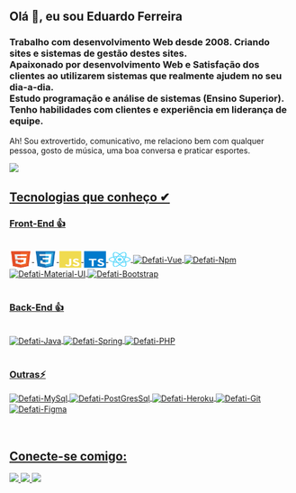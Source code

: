 <h2 align="left">Olá 👋, eu sou Eduardo Ferreira</h2>

<h3>
  Trabalho com desenvolvimento Web desde 2008. Criando sites e sistemas de gestão destes sites.<br/>
  Apaixonado por desenvolvimento Web e Satisfação dos clientes ao utilizarem sistemas que realmente ajudem no seu dia-a-dia.<br/>
  Estudo programação e análise de sistemas (Ensino Superior).<br/>
  Tenho habilidades com clientes e experiência em liderança de equipe.
</h3>

<p>Ah! Sou extrovertido, comunicativo, me relaciono bem com qualquer pessoa, gosto de música, uma boa conversa e praticar esportes.</p>

<div align="left">
  <a href="https://github.com/defati">
  <img height="180em" src="https://github-readme-stats.vercel.app/api/top-langs/?username=defati&layout=compact&langs_count=7&theme=city_lights"/>
</div>

<h2>Tecnologias que conheço ✔</h2>
  
<h3>Front-End 👍</h3>  
<div style="display: inline_block"><br>
  <img align="center" alt="Defati-HTML" height="30" width="40" src="https://raw.githubusercontent.com/devicons/devicon/master/icons/html5/html5-original.svg">
  <img align="center" alt="Defati-CSS" height="30" width="40" src="https://raw.githubusercontent.com/devicons/devicon/master/icons/css3/css3-original.svg">
  <img align="center" alt="Defati-Js" height="30" width="40" src="https://raw.githubusercontent.com/devicons/devicon/master/icons/javascript/javascript-plain.svg">
  <img align="center" alt="Defati-Ts" height="30" width="40" src="https://raw.githubusercontent.com/devicons/devicon/master/icons/typescript/typescript-plain.svg">
  <img align="center" alt="Defati-React" height="30" width="40" src="https://raw.githubusercontent.com/devicons/devicon/master/icons/react/react-original.svg">
  <img align="center" alt="Defati-Vue" height="30" width="40" src="https://cdn.jsdelivr.net/gh/devicons/devicon/icons/vuejs/vuejs-original.svg">
  <img align="center" alt="Defati-Npm" height="30" width="40" src="https://cdn.jsdelivr.net/gh/devicons/devicon/icons/npm/npm-original-wordmark.svg">
  <img align="center" alt="Defati-Material-UI" height="30" width="40" src="https://cdn.jsdelivr.net/gh/devicons/devicon/icons/materialui/materialui-original.svg">
  <img align="center" alt="Defati-Bootstrap" height="30" width="40" src="https://cdn.jsdelivr.net/gh/devicons/devicon/icons/bootstrap/bootstrap-plain-wordmark.svg">
</div>
  <br/>
<h3>Back-End 👍</h3>
<div style="display: inline_block"><br>
  <img align="center" alt="Defati-Java" height="30" width="40" src="https://cdn.jsdelivr.net/gh/devicons/devicon/icons/java/java-original.svg">
  <img align="center" alt="Defati-Spring" height="30" width="40" src="https://cdn.jsdelivr.net/gh/devicons/devicon/icons/spring/spring-original.svg">
  <img align="center" alt="Defati-PHP" height="30" width="40" src="https://cdn.jsdelivr.net/gh/devicons/devicon/icons/php/php-original.svg">
</div>
  <br/>
<h3>Outras⚡</h3>
<div style="display: inline_block">
  <img align="center" alt="Defati-MySql" height="30" width="40" src="https://cdn.jsdelivr.net/gh/devicons/devicon/icons/mysql/mysql-original.svg">
  <img align="center" alt="Defati-PostGresSql" height="30" width="40" src="https://cdn.jsdelivr.net/gh/devicons/devicon/icons/postgresql/postgresql-original.svg">
  <img align="center" alt="Defati-Heroku" height="30" width="40" src="https://cdn.jsdelivr.net/gh/devicons/devicon/icons/heroku/heroku-original.svg">
  <img align="center" alt="Defati-Git" height="30" width="40" src="https://cdn.jsdelivr.net/gh/devicons/devicon/icons/git/git-original.svg">
  <img align="center" alt="Defati-Figma" height="30" width="40" src="https://cdn.jsdelivr.net/gh/devicons/devicon/icons/figma/figma-original.svg">
</div>  
  <br/>
  <br/>
<h2>Conecte-se comigo:</h2>
<div>
  <a href="https://www.linkedin.com/in/eduf/" target="_blank">
    <img src="https://img.icons8.com/fluency/32/000000/linkedin.png"/>
  </a> 
  <a href="mailto:eduardo.defati@gmail.com" target="_blank">
    <img src="https://img.icons8.com/fluency/32/000000/gmail-new.png"/>
  </a>
  <a href="https://www.instagram.com/eduardo.defati/" target="_blank">
    <img src="https://img.icons8.com/fluency/32/000000/instagram-new.png"/>
  </a>
</div>
